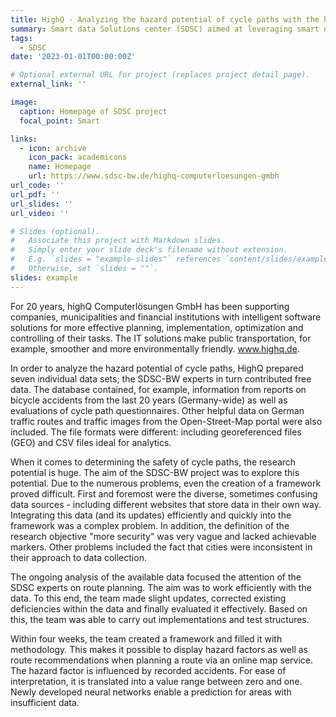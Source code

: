 ```yaml
---
title: HighQ - Analyzing the hazard potential of cycle paths with the help of AI algorithms
summary: Smart data Solutions center (SDSC) aimed at leveraging smart data technologies for SMEs in Baden-Württemberg's manufacturing sector. This initiative, supported by the Ministry of Science, Research and Art Baden-Württemberg (MWK), focuses on facilitating SMEs' access to and use of smart data. Through analyzing real industrial datasets, we aim to foster SME awareness and readiness for data innovation, particularly in Industry 4.0 contexts. Our collaboration with companies demonstrates the project's capacity to generate actionable insights and integrate smart technologies into existing systems, promoting data-driven innovation across the region.
tags:
  - SDSC
date: '2023-01-01T00:00:00Z'

# Optional external URL for project (replaces project detail page).
external_link: ''

image:
  caption: Homepage of SDSC project
  focal_point: Smart

links:
  - icon: archive
    icon_pack: academicons
    name: Homepage
    url: https://www.sdsc-bw.de/highq-computerloesungen-gmbh
url_code: ''
url_pdf: ''
url_slides: ''
url_video: ''

# Slides (optional).
#   Associate this project with Markdown slides.
#   Simply enter your slide deck's filename without extension.
#   E.g. `slides = "example-slides"` references `content/slides/example-slides.md`.
#   Otherwise, set `slides = ""`.
slides: example
---
```


For 20 years, highQ Computerlösungen GmbH has been supporting companies, municipalities and financial institutions with intelligent software solutions for more effective planning, implementation, optimization and controlling of their tasks. The IT solutions make public transportation, for example, smoother and more environmentally friendly. www.highq.de.

In order to analyze the hazard potential of cycle paths, HighQ prepared seven individual data sets; the SDSC-BW experts in turn contributed free data. The database contained, for example, information from reports on bicycle accidents from the last 20 years (Germany-wide) as well as evaluations of cycle path questionnaires. Other helpful data on German traffic routes and traffic images from the Open-Street-Map portal were also included. The file formats were different: including georeferenced files (GEO) and CSV files ideal for analytics.

When it comes to determining the safety of cycle paths, the research potential is huge. The aim of the SDSC-BW project was to explore this potential. Due to the numerous problems, even the creation of a framework proved difficult. First and foremost were the diverse, sometimes confusing data sources - including different websites that store data in their own way. Integrating this data (and its updates) efficiently and quickly into the framework was a complex problem. In addition, the definition of the research objective "more security" was very vague and lacked achievable markers. Other problems included the fact that cities were inconsistent in their approach to data collection.

The ongoing analysis of the available data focused the attention of the SDSC experts on route planning. The aim was to work efficiently with the data. To this end, the team made slight updates, corrected existing deficiencies within the data and finally evaluated it effectively. Based on this, the team was able to carry out implementations and test structures.

Within four weeks, the team created a framework and filled it with methodology. This makes it possible to display hazard factors as well as route recommendations when planning a route via an online map service. The hazard factor is influenced by recorded accidents. For ease of interpretation, it is translated into a value range between zero and one. Newly developed neural networks enable a prediction for areas with insufficient data.